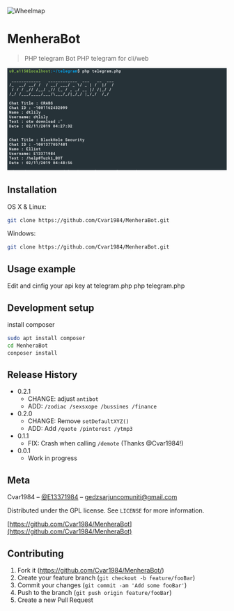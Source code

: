 ![Wheelmap](https://img.shields.io/wheelmap/a/123321)
# MenheraBot
> PHP telegram Bot
PHP telegram for cli/web

![](header.jpg)

## Installation

OS X & Linux:

```sh
git clone https://github.com/Cvar1984/MenheraBot.git
```

Windows:

```sh
git clone https://github.com/Cvar1984/MenheraBot.git
```

## Usage example

Edit and cinfig your api key at telegram.php
php telegram.php

## Development setup

install composer
```sh
sudo apt install composer
cd MenheraBot
conposer install
```

## Release History

* 0.2.1
    * CHANGE: adjust `antibot`
    * ADD: `/zodiac /sexsxope /bussines /finance`
* 0.2.0
    * CHANGE: Remove `setDefaultXYZ()`
    * ADD: Add `/quote /pinterest /ytmp3`
* 0.1.1
    * FIX: Crash when calling `/demote` (Thanks @Cvar1984!)
* 0.0.1
    * Work in progress

## Meta

Cvar1984 – [@E13371984](https://t.me/E13371984) – gedzsarjuncomuniti@gmail.com

Distributed under the GPL license. See ``LICENSE`` for more information.

[https://github.com/Cvar1984/MenheraBot](https://github.com/Cvar1984/MenheraBot)

## Contributing

1. Fork it (<https://github.com/Cvar1984/MenheraBot/>)
2. Create your feature branch (`git checkout -b feature/fooBar`)
3. Commit your changes (`git commit -am 'Add some fooBar'`)
4. Push to the branch (`git push origin feature/fooBar`)
5. Create a new Pull Request

